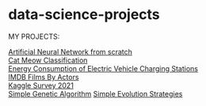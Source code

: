 # data-science-projects
MY PROJECTS:

[Artificial Neural Network from scratch](anns-from-scratch/simple_ann_from_scratch.py) \
[Cat Meow Classification](cat-meow-classification/Code_Cat-Meow_Classification.ipynb) \
[Energy Consumption of Electric Vehicle Charging Stations](electric_vehicle_charging_station_energy_consumption/Code_Electric-Vehicle-Charging-Station-Energy-Consumption.ipynb) \
[IMDB Films By Actors](imdb-films-by-actor-for-10k-actors/Code_Imdb-Films-By-Actor.ipynb) \
[Kaggle Survey 2021](kaggle-survey-2021/Code_Kaggle-Survey-2021.ipynb) \
[Simple Genetic Algorithm](genetic-algorithm/simple_genetic_algorithms.py)
[Simple Evolution Strategies](genetic-algorithm/simple_evolution_strategies.py)
